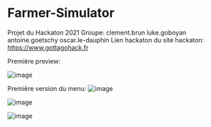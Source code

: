 # Farmer-Simulator
Projet du Hackaton 2021
Groupe: 
  clement.brun 
  luke.goboyan 
  antoine.goetschy 
  oscar.le-dauphin
Lien hackaton du site hackaton: https://www.gottagohack.fr

Première preview:




















![image](https://user-images.githubusercontent.com/90446228/143662190-8411f093-04aa-4996-833c-7e0c5de39e7c.png)

Première version du menu:
![image](https://user-images.githubusercontent.com/90446228/143665993-7c9813a8-9562-4d0b-b8be-02e9fa61712f.png)

![image](https://user-images.githubusercontent.com/90446228/143720211-b32d8049-c0d1-4c85-9641-6b0d50c76955.png)

![image](https://user-images.githubusercontent.com/90446228/143720212-4082d8e8-a65e-4cca-ab6c-38a749d22135.png)


